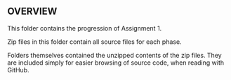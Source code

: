 OVERVIEW
---------

This folder contains the progression of Assignment 1.

Zip files in this folder contain all source files for each phase.

Folders themselves contained the unzipped contents of the zip files. They are included simply for easier browsing of source code, when reading with GitHub.